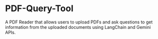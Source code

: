 # PDF-Query-Tool
A PDF Reader that allows users to upload PDFs and ask questions to get information from the uploaded documents using LangChain and Gemini APIs.
